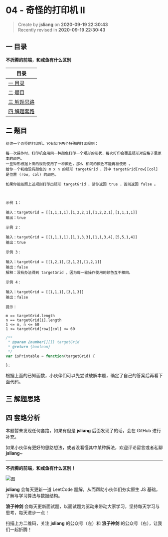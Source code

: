 04 - 奇怪的打印机 II
===

> Create by **jsliang** on **2020-09-19 22:30:43**  
> Recently revised in **2020-09-19 22:30:43**

## 一 目录

**不折腾的前端，和咸鱼有什么区别**

| 目录 |
| --- |
| [一 目录](#chapter-one) |
| [二 题目](#chapter-two) |
| [三 解题思路](#chapter-three) |
| [四 解题套路](#chapter-four) |

## 二 题目



```
给你一个奇怪的打印机，它有如下两个特殊的打印规则：

每一次操作时，打印机会用同一种颜色打印一个矩形的形状，每次打印会覆盖矩形对应格子里原本的颜色。
一旦矩形根据上面的规则使用了一种颜色，那么 相同的颜色不能再被使用 。
给你一个初始没有颜色的 m x n 的矩形 targetGrid ，其中 targetGrid[row][col] 是位置 (row, col) 的颜色。

如果你能按照上述规则打印出矩形 targetGrid ，请你返回 true ，否则返回 false 。

 

示例 1：

输入：targetGrid = [[1,1,1,1],[1,2,2,1],[1,2,2,1],[1,1,1,1]]
输出：true

示例 2：

输入：targetGrid = [[1,1,1,1],[1,1,3,3],[1,1,3,4],[5,5,1,4]]
输出：true

示例 3：

输入：targetGrid = [[1,2,1],[2,1,2],[1,2,1]]
输出：false
解释：没有办法得到 targetGrid ，因为每一轮操作使用的颜色互不相同。

示例 4：

输入：targetGrid = [[1,1,1],[3,1,3]]
输出：false
 
提示：

m == targetGrid.length
n == targetGrid[i].length
1 <= m, n <= 60
1 <= targetGrid[row][col] <= 60
```

```js
/**
 * @param {number[][]} targetGrid
 * @return {boolean}
 */
var isPrintable = function(targetGrid) {

};
```

根据上面的已知函数，小伙伴们可以先尝试破解本题，确定了自己的答案后再看下面代码。

## 三 解题思路





## 四 套路分析



本题暂未发现任何套路，如果有但是 **jsliang** 后面发现了的话，会在 GitHub 进行补充。

如果小伙伴有更好的思路想法，或者没看懂其中某种解法，欢迎评论留言或者私聊 **jsliang**~

---

**不折腾的前端，和咸鱼有什么区别！**

![图](https://github.com/LiangJunrong/document-library/blob/master/public-repertory/img/z-index-small.png?raw=true)

**jsliang** 会每天更新一道 LeetCode 题解，从而帮助小伙伴们夯实原生 JS 基础，了解与学习算法与数据结构。

**浪子神剑** 会每天更新面试题，以面试题为驱动来带动大家学习，坚持每天学习与思考，每天进步一点！

扫描上方二维码，关注 **jsliang** 的公众号（左）和 **浪子神剑** 的公众号（右），让我们一起折腾！

